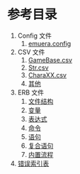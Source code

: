 # 参考目录

1. Config 文件
   1. [emuera.config](Config_File)
2. CSV 文件
   1. [GameBase.csv](CSV_File)
   2. [Str.csv](CSV_File)
   3. [CharaXX.csv](CSV_File)
   4. [其他](CSV_File)
3. ERB 文件
   1. [文件结构](ERB_Structure)
   2. [变量](ERB_Variables)
   3. [表达式](ERB_Expressions)
   4. [命令](ERB_Commands)
   5. [语句](ERB_Statements)
   6. [复合语句](ERB_Compound_Statements)
   7. [内置流程](ERB_Internal_Process)
4. [错误索引表](Error_Index)

